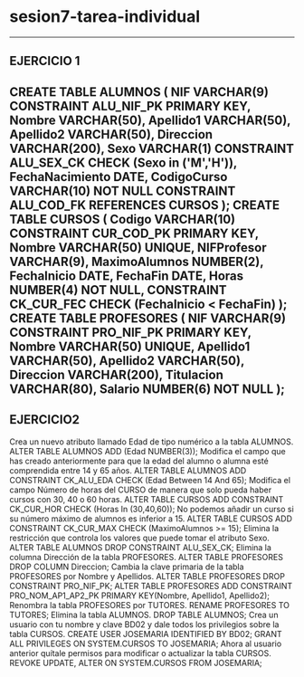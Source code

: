 # sesion7-tarea-individual
---------------------------------------------------------------------------------------------------------------------------
EJERCICIO 1
---------------------------------------------------------------------------------------------------------------------------
CREATE TABLE ALUMNOS (
NIF VARCHAR(9) CONSTRAINT ALU_NIF_PK PRIMARY KEY,
Nombre VARCHAR(50),
Apellido1 VARCHAR(50),
Apellido2 VARCHAR(50),
Direccion VARCHAR(200),
Sexo VARCHAR(1) CONSTRAINT ALU_SEX_CK CHECK (Sexo in ('M','H')),
FechaNacimiento DATE,
CodigoCurso VARCHAR(10) NOT NULL CONSTRAINT ALU_COD_FK REFERENCES
CURSOS );
CREATE TABLE CURSOS (
Codigo VARCHAR(10) CONSTRAINT CUR_COD_PK PRIMARY KEY,
Nombre VARCHAR(50) UNIQUE,
NIFProfesor VARCHAR(9),
MaximoAlumnos NUMBER(2),
FechaInicio DATE,
FechaFin DATE,
Horas NUMBER(4) NOT NULL,
CONSTRAINT CK_CUR_FEC CHECK (FechaInicio < FechaFin) );
CREATE TABLE PROFESORES (
NIF VARCHAR(9) CONSTRAINT PRO_NIF_PK PRIMARY KEY,
Nombre VARCHAR(50) UNIQUE,
Apellido1 VARCHAR(50),
Apellido2 VARCHAR(50),
Direccion VARCHAR(200),
Titulacion VARCHAR(80),
Salario NUMBER(6) NOT NULL );
---------------------------------------------------------------------------------------------------------------------------
EJERCICIO2
---------------------------------------------------------------------------------------------------------------------------
Crea un nuevo atributo llamado Edad de tipo numérico a la tabla ALUMNOS.
ALTER TABLE ALUMNOS ADD (Edad NUMBER(3));
Modifica el campo que has creado anteriormente para que la edad del alumno o alumna esté
comprendida entre 14 y 65 años.
ALTER TABLE ALUMNOS ADD CONSTRAINT CK_ALU_EDA CHECK (Edad Between 14 And
65);
Modifica el campo Número de horas del CURSO de manera que solo pueda haber cursos con 30,
40 o 60 horas.
ALTER TABLE CURSOS ADD CONSTRAINT CK_CUR_HOR CHECK (Horas In (30,40,60));
No podemos añadir un curso si su número máximo de alumnos es inferior a 15.
ALTER TABLE CURSOS ADD CONSTRAINT CK_CUR_MAX CHECK (MaximoAlumnos >= 15);
Elimina la restricción que controla los valores que puede tomar el atributo Sexo.
ALTER TABLE ALUMNOS DROP CONSTRAINT ALU_SEX_CK;
Elimina la columna Dirección de la tabla PROFESORES.
ALTER TABLE PROFESORES DROP COLUMN Direccion;
Cambia la clave primaria de la tabla PROFESORES por Nombre y Apellidos.
ALTER TABLE PROFESORES DROP CONSTRAINT PRO_NIF_PK;
ALTER TABLE PROFESORES ADD CONSTRAINT PRO_NOM_AP1_AP2_PK PRIMARY
KEY(Nombre, Apellido1, Apellido2);
Renombra la tabla PROFESORES por TUTORES.
RENAME PROFESORES TO TUTORES;
Elimina la tabla ALUMNOS.
DROP TABLE ALUMNOS;
Crea un usuario con tu nombre y clave BD02 y dale todos los privilegios sobre la tabla CURSOS.
CREATE USER JOSEMARIA IDENTIFIED BY BD02;
GRANT ALL PRIVILEGES ON SYSTEM.CURSOS TO JOSEMARIA;
Ahora al usuario anterior quítale permisos para modificar o actualizar la tabla CURSOS.
REVOKE UPDATE, ALTER ON SYSTEM.CURSOS FROM JOSEMARIA;
